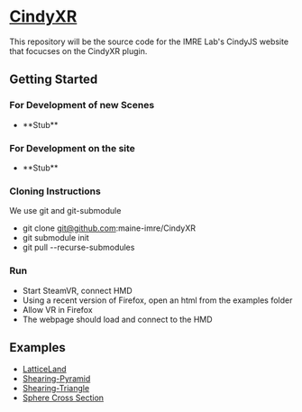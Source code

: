 # [CindyXR](https://maine-imre.github.io/CindyXR-Interactions/)
This repository will be the source code for the IMRE Lab's CindyJS website that focucses on the CindyXR plugin.

## Getting Started
### For Development of new Scenes
- \*\*Stub**
### For Development on the site
- \*\*Stub\*\*

### Cloning Instructions
We use git and git-submodule

* git clone git@github.com:maine-imre/CindyXR
* git submodule init
* git pull --recurse-submodules

### Run

* Start SteamVR, connect HMD
* Using a recent version of Firefox, open an html from the examples folder
* Allow VR in Firefox
* The webpage should load and connect to the HMD

## Examples
* [LatticeLand](https://maine-imre.github.io/CindyXR-Interactions/examples/LatticeLand.html)
* [Shearing-Pyramid](https://maine-imre.github.io/CindyXR-Interactions/examples/Shearing_Pyramid.html)
* [Shearing-Triangle](https://maine-imre.github.io/CindyXR-Interactions/examples/Shearing_Triangle.html)
* [Sphere Cross Section](https://maine-imre.github.io/CindyXR-Interactions/examples/SphereCrossSection.html)
